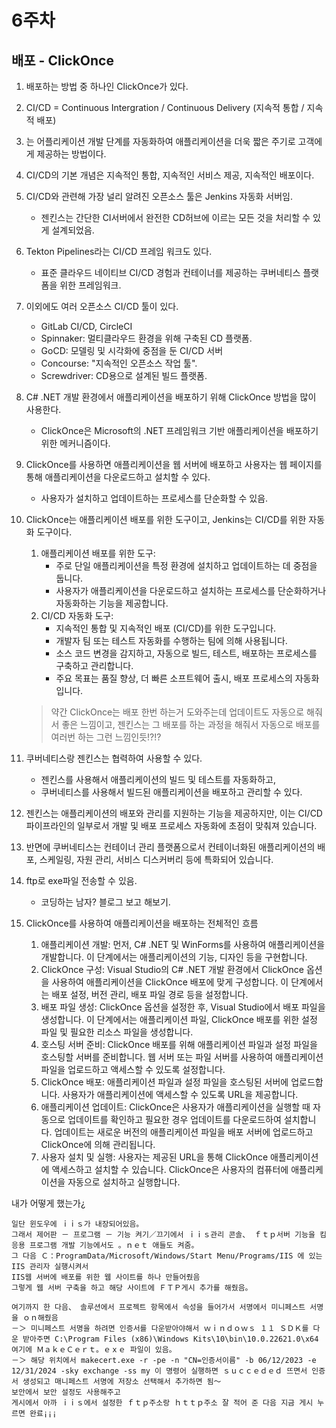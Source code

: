# 6주차

## 배포 - ClickOnce

1. 배포하는 방법 중 하나인 ClickOnce가 있다.
2. CI/CD = Continuous Intergration / Continuous Delivery (지속적 통합 / 지속적 배포)
3. 는 어플리케이션 개발 단계를 자동화하여 애플리케이션을 더욱 짧은 주기로 고객에게 제공하는 방법이다.
4. CI/CD의 기본 개념은 지속적인 통합, 지속적인 서비스 제공, 지속적인 배포이다.
5. CI/CD와 관련해 가장 널리 알려진 오픈소스 툴은 Jenkins 자동화 서버임.
	* 젠킨스는 간단한 CI서버에서 완전한 CD허브에 이르는 모든 것을 처리할 수 있게 설계되었음.
6. Tekton Pipelines라는 CI/CD 프레임 워크도 있다.
	* 표준 클라우드 네이티브 CI/CD 경험과 컨테이너를 제공하는 쿠버네티스 플랫폼을 위한 프레임워크.
7. 이외에도 여러 오픈소스 CI/CD 툴이 있다.
	* GitLab CI/CD, CircleCI
	* Spinnaker: 멀티클라우드 환경을 위해 구축된 CD 플랫폼.
	* GoCD: 모델링 및 시각화에 중점을 둔 CI/CD 서버
	* Concourse: "지속적인 오픈소스 작업 툴".
	* Screwdriver: CD용으로 설계된 빌드 플랫폼.
8. C# .NET 개발 환경에서 애플리케이션을 배포하기 위해 ClickOnce 방법을 많이 사용한다.
	* ClickOnce은 Microsoft의 .NET 프레임워크 기반 애플리케이션을 배포하기 위한 메커니즘이다.
9. ClickOnce를 사용하면 애플리케이션을 웹 서버에 배포하고 사용자는 웹 페이지를 통해 애플리케이션을 다운로드하고 설치할 수 있다.
	* 사용자가 설치하고 업데이트하는 프로세스를 단순화할 수 있음.
10. ClickOnce는 애플리케이션 배포를 위한 도구이고, Jenkins는 CI/CD를 위한 자동화 도구이다.
	1. 애플리케이션 배포를 위한 도구:
		* 주로 단일 애플리케이션을 특정 환경에 설치하고 업데이트하는 데 중점을 둡니다.
		* 사용자가 애플리케이션을 다운로드하고 설치하는 프로세스를 단순화하거나 자동화하는 기능을 제공합니다.
	2. CI/CD 자동화 도구:
		* 지속적인 통합 및 지속적인 배포 (CI/CD)를 위한 도구입니다.
		* 개발자 팀 또는 테스트 자동화를 수행하는 팀에 의해 사용됩니다.
		* 소스 코드 변경을 감지하고, 자동으로 빌드, 테스트, 배포하는 프로세스를 구축하고 관리합니다.
		* 주요 목표는 품질 향상, 더 빠른 소프트웨어 출시, 배포 프로세스의 자동화입니다.
	> 약간 ClickOnce는 배포 한번 하는거 도와주는데 업데이트도 자동으로 해줘서 좋은 느낌이고, 젠킨스는 그 배포를 하는 과정을 해줘서 자동으로 배포를 여러번 하는 그런 느낌인듯!?!?
11. 쿠버네티스랑 젠킨스는 협력하여 사용할 수 있다.
	* 젠킨스를 사용해서 애플리케이션의 빌드 및 테스트를 자동화하고,
	* 쿠버네티스를 사용해서 빌드된 애플리케이션을 배포하고 관리할 수 있다.
12. 젠킨스는 애플리케이션의 배포와 관리를 지원하는 기능을 제공하지만, 이는 CI/CD 파이프라인의 일부로서 개발 및 배포 프로세스 자동화에 초점이 맞춰져 있습니다. 
13. 반면에 쿠버네티스는 컨테이너 관리 플랫폼으로서 컨테이너화된 애플리케이션의 배포, 스케일링, 자원 관리, 서비스 디스커버리 등에 특화되어 있습니다.
14. ftp로 exe파일 전송할 수 있음.
	* 코딩하는 남자? 블로그 보고 해보기.

15. ClickOnce를 사용하여 애플리케이션을 배포하는 전체적인 흐름
	1. 애플리케이션 개발: 먼저, C# .NET 및 WinForms를 사용하여 애플리케이션을 개발합니다. 이 단계에서는 애플리케이션의 기능, 디자인 등을 구현합니다.
	2. ClickOnce 구성: Visual Studio의 C# .NET 개발 환경에서 ClickOnce 옵션을 사용하여 애플리케이션을 ClickOnce 배포에 맞게 구성합니다. 이 단계에서는 배포 설정, 버전 관리, 배포 파일 경로 등을 설정합니다.
	3. 배포 파일 생성: ClickOnce 옵션을 설정한 후, Visual Studio에서 배포 파일을 생성합니다. 이 단계에서는 애플리케이션 파일, ClickOnce 배포를 위한 설정 파일 및 필요한 리소스 파일을 생성합니다.
	4. 호스팅 서버 준비: ClickOnce 배포를 위해 애플리케이션 파일과 설정 파일을 호스팅할 서버를 준비합니다. 웹 서버 또는 파일 서버를 사용하여 애플리케이션 파일을 업로드하고 액세스할 수 있도록 설정합니다.
	5. ClickOnce 배포: 애플리케이션 파일과 설정 파일을 호스팅된 서버에 업로드합니다. 사용자가 애플리케이션에 액세스할 수 있도록 URL을 제공합니다.
	6. 애플리케이션 업데이트: ClickOnce은 사용자가 애플리케이션을 실행할 때 자동으로 업데이트를 확인하고 필요한 경우 업데이트를 다운로드하여 설치합니다. 업데이트는 새로운 버전의 애플리케이션 파일을 배포 서버에 업로드하고 ClickOnce에 의해 관리됩니다.
	7. 사용자 설치 및 실행: 사용자는 제공된 URL을 통해 ClickOnce 애플리케이션에 액세스하고 설치할 수 있습니다. ClickOnce은 사용자의 컴퓨터에 애플리케이션을 자동으로 설치하고 실행합니다.

내가 어떻게 했는가¿
```
일단 윈도우에 ｉｉｓ가 내장되어있음。
그래서 제어판 － 프로그램 － 기능 켜기／끄기에서 ｉｉｓ관리 콘솔、 ｆｔｐ서버 기능을 킴
응용 프로그램 개발 기능에서도 。ｎｅｔ 애들도 켜줌。
그 다음 Ｃ：ProgramData/Microsoft/Windows/Start Menu/Programs/IIS 에 있는 IIS 관리자 실행시켜서
IIS웹 서버에 배포를 위한 웹 사이트를 하나 만들어줬음
그렇게 웹 서버 구축을 하고 해당 사이트에 ＦＴＰ게시 추가를 해줬음。

여기까지 한 다음、 솔루션에서 프로젝트 항목에서 속성을 들어가서 서명에서 미니페스트 서명을 ｏｎ해줬음
－＞ 미니페스트 서명을 하려면 인증서를 다운받아야해서 ｗｉｎｄｏｗｓ １１ ＳＤＫ를 다운 받아주면 C:\Program Files (x86)\Windows Kits\10\bin\10.0.22621.0\x64 여기에 ＭａｋｅＣｅｒｔ。ｅｘｅ 파일이 있음。 
－＞ 해당 위치에서 makecert.exe -r -pe -n "CN=인증서이름" -b 06/12/2023 -e 12/31/2024 -sky exchange -ss my 이 명령어 실행하면 ｓｕｃｃｅｄｅｄ 뜨면서 인증서 생성되고 매니페스트 서명에 저장소 선택해서 추가하면 됨～
보안에서 보안 설정도 사용해주고
게시에서 아까 ｉｉｓ에서 설정한 ｆｔｐ주소랑 ｈｔｔｐ주소 잘 적어 준 다음 지금 게시 누르면 완료¡¡¡
```